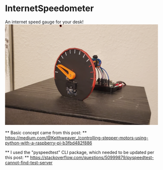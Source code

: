 # InternetSpeedometer
An internet speed gauge for your desk!
![Img](pic.png)

** Basic concept came from this post: **
https://medium.com/@Keithweaver_/controlling-stepper-motors-using-python-with-a-raspberry-pi-b3fbd482f886

** I used the "pyspeedtest" CLI package, which needed to be updated per this post: **
https://stackoverflow.com/questions/50999879/pyspeedtest-cannot-find-test-server
